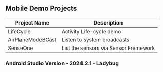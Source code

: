 
## Mobile Demo Projects

| Project Name             | Description                              |
|--------------------------|------------------------------------------|
| LifeCycle                | Activity Life-cycle demo                 |
| AirPlaneModeBCast        | Listen to system broadcasts              |
| SenseOne                 | List the sensors via Sensor Fremework    |

### Android Studio Version - 2024.2.1 - Ladybug